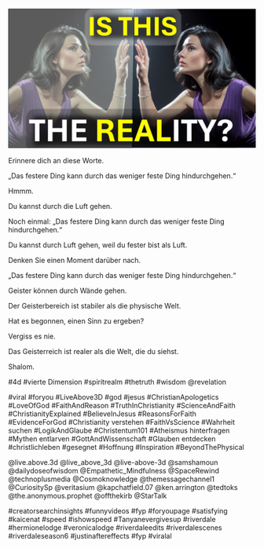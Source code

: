![Video cover image](../cover.jpg "cover photo")

Erinnere dich an diese Worte.

„Das festere Ding kann durch das weniger feste Ding hindurchgehen.“

Hmmm.

Du kannst durch die Luft gehen.

Noch einmal: „Das festere Ding kann durch das weniger feste Ding hindurchgehen.“

Du kannst durch Luft gehen, weil du fester bist als Luft.

Denken Sie einen Moment darüber nach.

„Das festere Ding kann durch das weniger feste Ding hindurchgehen.“

Geister können durch Wände gehen.

Der Geisterbereich ist stabiler als die physische Welt.

Hat es begonnen, einen Sinn zu ergeben?

Vergiss es nie.

Das Geisterreich ist realer als die Welt, die du siehst.

Shalom.

#4d #vierte Dimension #spiritrealm #thetruth #wisdom @revelation

#viral #foryou #LiveAbove3D #god #jesus #ChristianApologetics #LoveOfGod #FaithAndReason #TruthInChristianity #ScienceAndFaith #ChristianityExplained #BelieveInJesus #ReasonsForFaith #EvidenceForGod #Christianity verstehen #FaithVsScience #Wahrheit suchen #LogikAndGlaube #Christentum101 #Atheismus hinterfragen #Mythen entlarven #GottAndWissenschaft #Glauben entdecken #christlichleben #gesegnet #Hoffnung #Inspiration #BeyondThePhysical

@live.above.3d @live_above_3d @live-above-3d @samshamoun @dailydoseofwisdom @Empathetic_Mindfulness @SpaceRewind @technoplusmedia @Cosmoknowledge @themessagechannel1 @CuriositySp @veritasium @kapchatfield.07 @ken.arrington @tedtoks @the.anonymous.prophet @offthekirb @StarTalk

#creatorsearchinsights #funnyvideos #fyp #foryoupage #satisfying #kaicenat #speed #ishowspeed #Tanyanevergivesup #riverdale #hermionelodge #veronicalodge #riverdaleedits #riverdalescenes #riverdaleseason6 #justinaftereffects #fyp #viralal